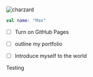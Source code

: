 # 
![charzard](https://github.com/user-attachments/assets/efb0e9de-b973-4367-a532-b1ebb6f47f13)

```kotlin
val name: "Max"

```
- [ ] Turn on GitHub Pages
- [ ] outline my portfolio
- [ ] Introduce myself to the world




Testing
